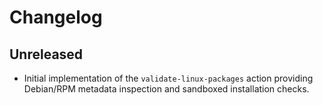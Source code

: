 # Changelog

## Unreleased

- Initial implementation of the `validate-linux-packages` action providing
  Debian/RPM metadata inspection and sandboxed installation checks.
